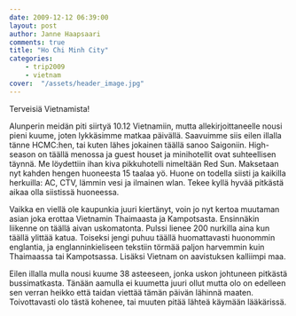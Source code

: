 ```yaml
---
date: 2009-12-12 06:39:00
layout: post
author: Janne Haapsaari
comments: true
title: "Ho Chi Minh City"
categories:
    - trip2009
    - vietnam
cover:  "/assets/header_image.jpg"
---
```


Terveisiä Vietnamista!

Alunperin meidän piti siirtyä 10.12 Vietnamiin, mutta allekirjoittaneelle nousi
pieni kuume, joten lykkäsimme matkaa päivällä. Saavuimme siis eilen illalla
tänne HCMC:hen, tai kuten lähes jokainen täällä sanoo Saigoniin. High-season
on täällä menossa ja guest houset ja minihotellit ovat suhteellisen täynnä. Me
löydettiin ihan kiva pikkuhotelli nimeltään Red Sun. Maksetaan nyt kahden
hengen huoneesta 15 taalaa yö. Huone on todella siisti ja kaikilla herkuilla:
AC, CTV, lämmin vesi ja ilmainen wlan. Tekee kyllä hyvää pitkästä aikaa olla
siistissä huoneessa.

Vaikka en viellä ole kaupunkia juuri kiertänyt, voin jo nyt kertoa muutaman
asian joka erottaa Vietnamin Thaimaasta ja Kampotsasta. Ensinnäkin liikenne on
täällä aivan uskomatonta. Pulssi lienee 200 nurkilla aina kun täällä ylittää
katua. Toiseksi jengi puhuu täällä huomattavasti huonommin englantia, ja
englanninkieliseen tekstiin törmää paljon harvemmin kuin Thaimaassa tai
Kampotsassa. Lisäksi Vietnam on aavistuksen kalliimpi maa.

Eilen illalla mulla nousi kuume 38 asteeseen, jonka uskon johtuneen pitkästä
bussimatkasta. Tänään aamulla ei kuumetta juuri ollut mutta olo on edelleen
sen verran heikko että taidan viettää tämän päivän lähinnä maaten.
Toivottavasti olo tästä kohenee, tai muuten pitää lähteä käymään lääkärissä.
